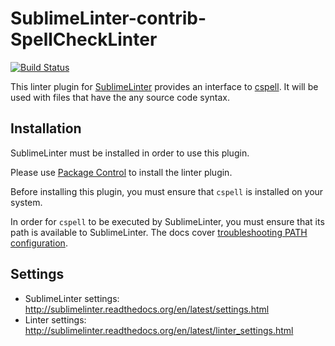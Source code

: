 SublimeLinter-contrib-SpellCheckLinter
======================================

[![Build Status](https://travis-ci.org/SublimeLinter/SublimeLinter-contrib-SpellCheckLinter.svg?branch=master)](https://travis-ci.org/SublimeLinter/SublimeLinter-contrib-SpellCheckLinter)

This linter plugin for [SublimeLinter](https://github.com/SublimeLinter/SublimeLinter) provides an interface to [cspell](https://www.npmjs.com/package/cspell). It will be used with files that have the any source code syntax.

## Installation
SublimeLinter must be installed in order to use this plugin. 

Please use [Package Control](https://packagecontrol.io) to install the linter plugin.

Before installing this plugin, you must ensure that `cspell` is installed on your system.

In order for `cspell` to be executed by SublimeLinter, you must ensure that its path is available to SublimeLinter. The docs cover [troubleshooting PATH configuration](http://sublimelinter.readthedocs.io/en/latest/troubleshooting.html#finding-a-linter-executable).

## Settings
- SublimeLinter settings: http://sublimelinter.readthedocs.org/en/latest/settings.html
- Linter settings: http://sublimelinter.readthedocs.org/en/latest/linter_settings.html

